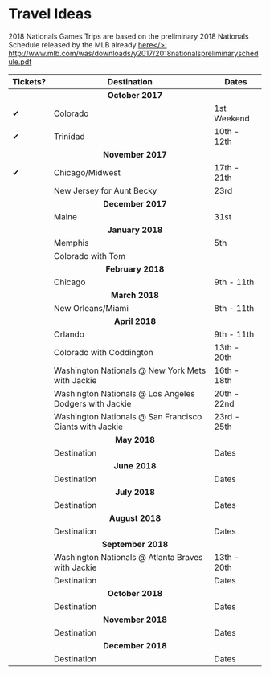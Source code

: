 # Travel Ideas

2018 Nationals Games Trips are based on the preliminary 2018 Nationals Schedule released by the MLB already <a href = 'http://www.mlb.com/was/downloads/y2017/2018nationalspreliminaryschedule.pdf'>here</>: http://www.mlb.com/was/downloads/y2017/2018nationalspreliminaryschedule.pdf</a>
<table>
  <tr><thead>
     <th>Tickets?</th><th align = 'center'>Destination</th><th>Dates</th>
    </thead></tr>
  <tr><td colspan = '3' align='center'><strong>October 2017</strong></td></tr>
  <tr><td>&#10004;</td><td>Colorado</td><td>1st Weekend</td></tr>
  <tr><td>&#10004;</td><td>Trinidad</td><td>10th - 12th</td></tr>
  <tr><td colspan = '3' align='center'><strong>November 2017</strong></td></tr>
  <tr><td>&#10004;</td><td>Chicago/Midwest</td><td>17th - 21th</td></tr>
  <tr><td></td><td>New Jersey for Aunt Becky</td><td>23rd</td></tr>
  <tr><td colspan = '3' align='center'><strong>December 2017</strong></td></tr>
  <tr><td></td><td>Maine</td><td>31st</td></tr>
  <tr><td colspan = '3' align='center'><strong>January 2018</strong></td></tr>
  <tr><td></td><td>Memphis</td><td>5th</td></tr>
  <tr><td></td><td>Colorado with Tom</td><td></td></tr>
  <tr><td colspan = '3' align='center'><strong>February 2018</strong></td></tr>
  <tr><td></td><td>Chicago</td><td>9th - 11th</td></tr>
  <tr><td colspan = '3' align='center'><strong>March 2018</strong></td></tr>
  <tr><td></td><td>New Orleans/Miami</td><td>8th - 11th</td></tr>
  <tr><td colspan = '3' align='center'><strong>April 2018</strong></td></tr>
  <tr><td></td><td>Orlando</td><td>9th - 11th</td></tr>
  <tr><td></td><td>Colorado with Coddington</td><td>13th - 20th</td></tr>
  <tr><td></td><td>Washington Nationals @ New York Mets with Jackie</td><td>16th - 18th</td></tr>
  <tr><td></td><td>Washington Nationals @ Los Angeles Dodgers with Jackie</td><td>20th - 22nd</td></tr>
  <tr><td></td><td>Washington Nationals @ San Francisco Giants with Jackie</td><td>23rd - 25th</td></tr>
  <tr><td colspan = '3' align='center'><strong>May 2018</strong></td></tr>
  <tr><td></td><td>Destination</td><td>Dates</td></tr>
  <tr><td colspan = '3' align='center'><strong>June 2018</strong></td></tr>
  <tr><td></td><td>Destination</td><td>Dates</td></tr>
  <tr><td colspan = '3' align='center'><strong>July 2018</strong></td></tr>
  <tr><td></td><td>Destination</td><td>Dates</td></tr>
  <tr><td colspan = '3' align='center'><strong>August 2018</strong></td></tr>
  <tr><td></td><td>Destination</td><td>Dates</td></tr>
  <tr><td colspan = '3' align='center'><strong>September 2018</strong></td></tr>
  <tr><td></td><td>Washington Nationals @ Atlanta Braves with Jackie</td><td>13th - 20th</td></tr>
  <tr><td></td><td>Destination</td><td>Dates</td></tr>
  <tr><td colspan = '3' align='center'><strong>October 2018</strong></td></tr>
  <tr><td></td><td>Destination</td><td>Dates</td></tr>
  <tr><td colspan = '3' align='center'><strong>November 2018</strong></td></tr>
  <tr><td></td><td>Destination</td><td>Dates</td></tr>
  <tr><td colspan = '3' align='center'><strong>December 2018</strong></td></tr>
  <tr><td></td><td>Destination</td><td>Dates</td></tr>
</table>
